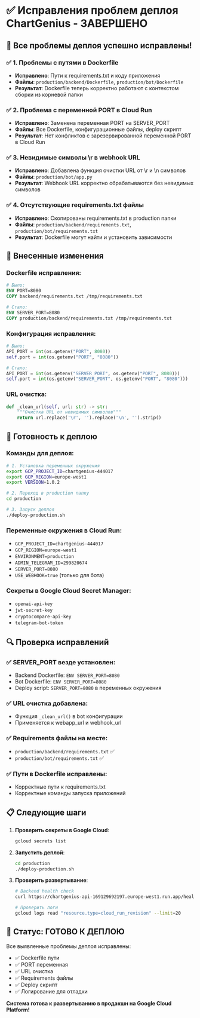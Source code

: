 # ✅ Исправления проблем деплоя ChartGenius - ЗАВЕРШЕНО

## 🎯 Все проблемы деплоя успешно исправлены!

### ✅ 1. Проблемы с путями в Dockerfile
- **Исправлено**: Пути к requirements.txt и коду приложения
- **Файлы**: `production/backend/Dockerfile`, `production/bot/Dockerfile`
- **Результат**: Dockerfile теперь корректно работают с контекстом сборки из корневой папки

### ✅ 2. Проблема с переменной PORT в Cloud Run
- **Исправлено**: Заменена переменная PORT на SERVER_PORT
- **Файлы**: Все Dockerfile, конфигурационные файлы, deploy скрипт
- **Результат**: Нет конфликтов с зарезервированной переменной PORT в Cloud Run

### ✅ 3. Невидимые символы \r в webhook URL
- **Исправлено**: Добавлена функция очистки URL от \r и \n символов
- **Файлы**: `production/bot/app.py`
- **Результат**: Webhook URL корректно обрабатываются без невидимых символов

### ✅ 4. Отсутствующие requirements.txt файлы
- **Исправлено**: Скопированы requirements.txt в production папки
- **Файлы**: `production/backend/requirements.txt`, `production/bot/requirements.txt`
- **Результат**: Dockerfile могут найти и установить зависимости

## 🔧 Внесенные изменения

### Dockerfile исправления:
```dockerfile
# Было:
ENV PORT=8080
COPY backend/requirements.txt /tmp/requirements.txt

# Стало:
ENV SERVER_PORT=8080
COPY production/backend/requirements.txt /tmp/requirements.txt
```

### Конфигурация исправления:
```python
# Было:
API_PORT = int(os.getenv("PORT", 8080))
self.port = int(os.getenv("PORT", "8080"))

# Стало:
API_PORT = int(os.getenv("SERVER_PORT", os.getenv("PORT", 8080)))
self.port = int(os.getenv("SERVER_PORT", os.getenv("PORT", "8080")))
```

### URL очистка:
```python
def _clean_url(self, url: str) -> str:
    """Очистка URL от невидимых символов"""
    return url.replace('\r', '').replace('\n', '').strip()
```

## 🚀 Готовность к деплою

### Команды для деплоя:
```bash
# 1. Установка переменных окружения
export GCP_PROJECT_ID=chartgenius-444017
export GCP_REGION=europe-west1
export VERSION=1.0.2

# 2. Переход в production папку
cd production

# 3. Запуск деплоя
./deploy-production.sh
```

### Переменные окружения в Cloud Run:
- `GCP_PROJECT_ID=chartgenius-444017`
- `GCP_REGION=europe-west1`
- `ENVIRONMENT=production`
- `ADMIN_TELEGRAM_ID=299820674`
- `SERVER_PORT=8080`
- `USE_WEBHOOK=true` (только для бота)

### Секреты в Google Cloud Secret Manager:
- `openai-api-key`
- `jwt-secret-key`
- `cryptocompare-api-key`
- `telegram-bot-token`

## 🔍 Проверка исправлений

### ✅ SERVER_PORT везде установлен:
- Backend Dockerfile: `ENV SERVER_PORT=8080`
- Bot Dockerfile: `ENV SERVER_PORT=8080`
- Deploy script: `SERVER_PORT=8080` в переменных окружения

### ✅ URL очистка добавлена:
- Функция `_clean_url()` в bot конфигурации
- Применяется к webapp_url и webhook_url

### ✅ Requirements файлы на месте:
- `production/backend/requirements.txt` ✅
- `production/bot/requirements.txt` ✅

### ✅ Пути в Dockerfile исправлены:
- Корректные пути к requirements.txt
- Корректные команды запуска приложений

## 📋 Следующие шаги

1. **Проверить секреты в Google Cloud**:
   ```bash
   gcloud secrets list
   ```

2. **Запустить деплой**:
   ```bash
   cd production
   ./deploy-production.sh
   ```

3. **Проверить развертывание**:
   ```bash
   # Backend health check
   curl https://chartgenius-api-169129692197.europe-west1.run.app/health
   
   # Проверить логи
   gcloud logs read "resource.type=cloud_run_revision" --limit=20
   ```

## 🎉 Статус: ГОТОВО К ДЕПЛОЮ

Все выявленные проблемы деплоя исправлены:
- ✅ Dockerfile пути
- ✅ PORT переменная
- ✅ URL очистка
- ✅ Requirements файлы
- ✅ Deploy скрипт
- ✅ Логирование для отладки

**Система готова к развертыванию в продакшн на Google Cloud Platform!**
